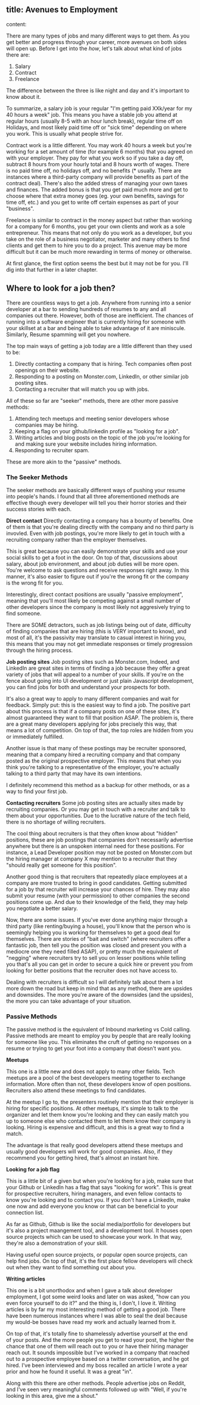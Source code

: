 title: Avenues to Employment
---
content:

There are many types of jobs and many different ways to get them. As you get better and progress through your career, more avenues on both sides will open up. Before I get into the *how*, let's talk about what kind of jobs there are:

1. Salary
2. Contract
3. Freelance

The difference between the three is like night and day and it's important to know about it.

To summarize, a salary job is your regular "I'm getting paid XXk/year for my 40 hours a week" job. This means you have a stable job you attend at regular hours (usually 8-5 with an hour lunch break), regular time off on Holidays, and most likely paid time off or "sick time" depending on where you work. This is usually what people strive for.

Contract work is a little different. You may work 40 hours a week but you're working for a set amount of time (for example 6 months) that you agreed on with your employer. They pay for what you work so if you take a day off, subtract 8 hours from your hourly total and 8 hours worth of wages. There is no paid time off, no holidays off, and no benefits (\* usually. There are instances where a third-party company will provide benefits as part of the contract deal). There's also the added stress of managing your own taxes and finances. The added bonus is that you get paid much more and get to choose where that extra money goes (eg. your own benefits, savings for time off, etc.) and you get to write off certain expenses as part of your "business".

Freelance is similar to contract in the money aspect but rather than working for a company for 6 months, you get your own clients and work as a sole entrepreneur. This means that not only do you work as a developer, but you take on the role of a business negotiator, marketer and many others to find clients and get them to hire you to do a project. This avenue may be more difficult but it can be much more rewarding in terms of money or otherwise.

At first glance, the first option seems the best but it may not be for you. I'll dig into that further in a later chapter.

## Where to look for a job then?

There are countless ways to get a job. Anywhere from running into a senior developer at a bar to sending hundreds of resumes to any and all companies out there. However, both of those are inefficient. The chances of running into a software engineer that is currently hiring for someone with your skillset at a bar and being able to take advantage of it are miniscule. Similarly, Resume spamming will get you nowhere.

The top main ways of getting a job today are a little different than they used to be:

1. Directly contacting a company that is hiring. Tech companies often post openings on their website.
2. Responding to a posting on Monster.com, LinkedIn, or other similar job posting sites.
3. Contacting a recruiter that will match you up with jobs.

All of these so far are "seeker" methods, there are other more passive methods:

1. Attending tech meetups and meeting senior developers whose companies may be hiring.
2. Keeping a flag on your github/linkedin profile as "looking for a job".
3. Writing articles and blog posts on the topic of the job you're looking for and making sure your website includes hiring information.
4. Responding to recruiter spam.

These are more akin to the "passive" methods.

### The Seeker Methods

The seeker methods are basically different ways of pushing your resume into people's hands. I found that all three aforementioned methods are effective though every developer will tell you their horror stories and their success stories with each.

**Direct contact** Directly contacting a company has a bounty of benefits. One of them is that you're dealing directly with the company and no third party is invovled. Even with job postings, you're more likely to get in touch with a recruiting company rather than the employer themselves.

This is great because you can easily demonstrate your skills and use your social skills to get a foot in the door. On top of that, discussions about salary, about job environment, and about job duties will be more open. You're welcome to ask questions and receive responses right away. In this manner, it's also easier to figure out if you're the wrong fit or the company is the wrong fit for you.

Interestingly, direct contact positions are usually "passive employment", meaning that you'll most likely be competing against a small number of other developers since the company is most likely not aggresively trying to find someone.

There are SOME detractors, such as job listings being out of date, difficulty of finding companies that are hiring (this is VERY important to know), and most of all, it's the passivity may translate to casual interest in hiring you, this means that you may not get immediate responses or timely progression through the hiring process.

**Job posting sites** Job posting sites such as Monster.com, Indeed, and LinkedIn are great sites in terms of finding a job because they offer a great variety of jobs that will appeal to a number of your skills. If you're on the fence about going into UI development or just plain Javascript development, you can find jobs for both and understand your prospects for both.

It's also a great way to apply to many different companies and wait for feedback. Simply put: this is the easiest way to find a job. The positive part about this process is that if a company posts on one of these sites, it's almost guaranteed they want to fill that position ASAP. The problem is, there are a great many developers applying for jobs precisely this way, that means a lot of competition. On top of that, the top roles are hidden from you or immediately fulfilled.

Another issue is that many of these postings may be recruiter sponsored, meaning that a company hired a recruiting company and that company posted as the original prospective employer. This means that when you think you're talking to a representative of the employer, you're actually talking to a third party that may have its own intentions.

I definitely recommend this method as a backup for other methods, or as a way to find your first job.

**Contacting recruiters** Some job posting sites are actually sites made by recruiting companies. Or you may get in touch with a recruiter and talk to them about your opportunities. Due to the lucrative nature of the tech field, there is no shortage of willing recruiters.

The cool thing about recruiters is that they often know about "hidden" positions, these are job postings that companies don't necessarily advertise anywhere but there is an unspoken internal need for these positions. For instance, a Lead Developer position may not be posted on Monster.com but the hiring manager at company X may mention to a recruiter that they "should really get someone for this position".

Another good thing is that recruiters that repeatedly place employees at a company are more trusted to bring in good candidates. Getting submitted for a job by that recruiter will increase your chances of hire. They may also submit your resume (with your permission) to other companies the second positions come up. And due to their knowledge of the field, they may help you negotiate a better salary.

Now, there are some issues. If you've ever done anything major through a third party (like renting/buying a house), you'll know that the person who is seemingly helping you is working for themselves to get a good deal for themselves. There are stories of "bait and switch" (where recruiters offer a fantastic job, then tell you the position was closed and present you with a mediocre one they need filled ASAP), or pretty much the equivalent of "negging" where recruiters try to sell you on lesser positions while telling you that's all you can get in order to secure a quick hire or prevent you from looking for better positions that the recruiter does not have access to.

Dealing with recruiters is difficult so I will definitely talk about them a lot more down the road but keep in mind that as any method, there are upsides and downsides. The more you're aware of the downsides (and the upsides), the more you can take advantage of your situation.

### Passive Methods

The passive method is the equivalent of Inbound marketing vs Cold calling. Passive methods are meant to employ you by people that are really looking for someone like you. This eliminates the cruft of getting no responses on a resume or trying to get your foot into a company that doesn't want you.

**Meetups**

This one is a little new and does not apply to many other fields. Tech meetups are a pool of the best developers meeting together to exchange information. More often than not, these developers know of open positions. Recruiters also attend these meetings to find candidates.

At the meetup I go to, the presenters routinely mention that their employer is hiring for specific positions. At other meetups, it's simple to talk to the organizer and let them know you're looking and they can easily match you up to someone else who contacted them to let them know their company is looking. Hiring is expensive and difficult, and this is a great way to find a match.

The advantage is that really good developers attend these meetups and usually good developers will work for good companies. Also, if they recommend you for getting hired, that's almost an instant hire.

**Looking for a job flag**

This is a little bit of a given but when you're looking for a job, make sure that your Github or LinkedIn has a flag that says "looking for work". This is great for prospective recruiters, hiring managers, and even fellow contacts to know you're looking and to contact you. If you don't have a LinkedIn, make one now and add everyone you know or that can be beneficial to your connection list.

As far as Github, Github is like the social media/portfolio for developers but it's also a project maangement tool, and a development tool. It houses open source projects which can be used to showcase your work. In that way, they're also a demonstration of your skill.

Having useful open source projects, or popular open source projects, can help find jobs. On top of that, it's the first place fellow developers will check out when they want to find something out about you.

**Writing articles**

This one is a bit unorthodox and when I gave a talk about developer employment, I got some weird looks and later on was asked, "how can you even force yourself to do it?" and the thing is, I don't, I love it. Writing articles is by far my most interesting method of getting a good job. There have been numerous instances where I was able to seal the deal because my would-be bosses have read my work and actually learned from it.

On top of that, it's totally fine to shamelessly advertise yourself at the end of your posts. And the more people you get to read your post, the higher the chance that one of them will reach out to you or have their hiring manager reach out. It sounds impossible but I've worked in a company that reached out to a prospective employee based on a twitter conversation, and he got hired. I've been interviewed and my boss recalled an article I wrote a year prior and how he found it useful. It was a great "in".

Along with this there are other methods. People advertise jobs on Reddit, and I've seen very meaningful comments followed up with "Well, if you're looking in this area, give me a shout."
